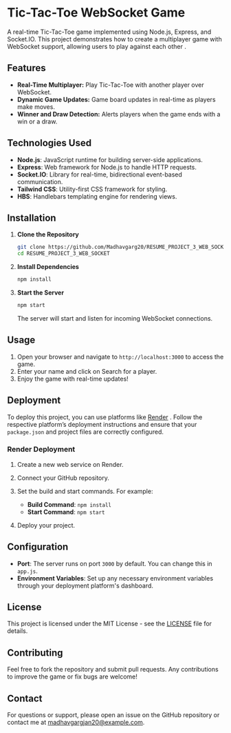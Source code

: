 # Tic-Tac-Toe WebSocket Game

A real-time Tic-Tac-Toe game implemented using Node.js, Express, and Socket.IO. This project demonstrates how to create a multiplayer game with WebSocket support, allowing users to play against each other .

## Features

- **Real-Time Multiplayer:** Play Tic-Tac-Toe with another player over WebSocket.
- **Dynamic Game Updates:** Game board updates in real-time as players make moves.
- **Winner and Draw Detection:** Alerts players when the game ends with a win or a draw.

## Technologies Used

- **Node.js**: JavaScript runtime for building server-side applications.
- **Express**: Web framework for Node.js to handle HTTP requests.
- **Socket.IO**: Library for real-time, bidirectional event-based communication.
- **Tailwind CSS**: Utility-first CSS framework for styling.
- **HBS**: Handlebars templating engine for rendering views.

## Installation

1. **Clone the Repository**

    ```bash
    git clone https://github.com/Madhavgarg20/RESUME_PROJECT_3_WEB_SOCKET.git
    cd RESUME_PROJECT_3_WEB_SOCKET
    ```

2. **Install Dependencies**

    ```bash
    npm install
    ```

3. **Start the Server**

    ```bash
    npm start
    ```

    The server will start and listen for incoming WebSocket connections.

## Usage

1. Open your browser and navigate to `http://localhost:3000` to access the game.
2. Enter your name and click on Search for a player.
3. Enjoy the game with real-time updates!

## Deployment

To deploy this project, you can use platforms like [Render](https://render.com) . Follow the respective platform’s deployment instructions and ensure that your `package.json` and project files are correctly configured.

### Render Deployment

1. Create a new web service on Render.
2. Connect your GitHub repository.
3. Set the build and start commands. For example:

    - **Build Command**: `npm install`
    - **Start Command**: `npm start`

4. Deploy your project.

## Configuration

- **Port**: The server runs on port `3000` by default. You can change this in `app.js`.
- **Environment Variables**: Set up any necessary environment variables through your deployment platform's dashboard.

## License

This project is licensed under the MIT License - see the [LICENSE](LICENSE) file for details.

## Contributing

Feel free to fork the repository and submit pull requests. Any contributions to improve the game or fix bugs are welcome!

## Contact

For questions or support, please open an issue on the GitHub repository or contact me at [madhavgargjan20@example.com](mailto:your-email@example.com).
